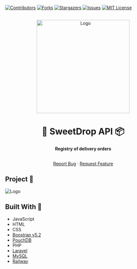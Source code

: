 [![Contributors][contributors-shield]][contributors-url]
[![Forks][forks-shield]][forks-url]
[![Stargazers][stars-shield]][stars-url]
[![Issues][issues-shield]][issues-url]
[![MIT License][license-shield]][license-url]

<div align="center">
  <br>
  <img alt="Logo" src="https://raw.githubusercontent.com/ThePandaDevs/sweetdrop-app/master/assets/images/logo/logo.png" width="300px">
  <h1> 🍬 <strong>  SweetDrop API</strong> 📦 </h1>
  <strong>Registry of delivery orders</strong>
</div>
<br>

 <p align="center">
    <a href="https://github.com/ThePandaDevs/sweetdrop/issues">Report Bug</a>
    ·
    <a href="https://github.com/ThePandaDevs/sweetdrop/issues">Request Feature</a>
</p>

## Project 📌

 <img alt="Logo" src="https://raw.githubusercontent.com/ThePandaDevs/sweetdrop-app/master/assets/images/Mockup.jpg">

## Built With 🚧

-   JavaScript
-   HTML
-   CSS
-   [Boostrap v5.2](https://getbootstrap.com/)
-   [PouchDB](https://pouchdb.com/)
-   PHP
-   [Laravel](https://laravel.com/)
-   [MySQL](https://www.mysql.com/)
-   [Railway](https://railway.app/)

[contributors-shield]: https://img.shields.io/github/contributors/ThePandaDevs/sweetdrop.svg?style=for-the-badge&logo=counterstrike&color=2557A7
[contributors-url]: https://github.com/ThePandaDevs/sweetdrop/graphs/contributors
[forks-shield]: https://img.shields.io/github/forks/ThePandaDevs/sweetdrop.svg?style=for-the-badge&logo=forestry&color=EAF3FB
[forks-url]: https://github.com/ThePandaDevs/sweetdrop/network/members
[stars-shield]: https://img.shields.io/github/stars/ThePandaDevs/sweetdrop.svg?style=for-the-badge&logo=riseup&color=F763B6
[stars-url]: https://github.com/ThePandaDevs/sweetdrop/stargazers
[issues-shield]: https://img.shields.io/github/issues/ThePandaDevs/sweetdrop.svg?style=for-the-badge&logo=stardock&color=2557A7
[issues-url]: https://github.com/ThePandaDevs/sweetdrop/issues
[license-shield]: https://img.shields.io/github/license/ThePandaDevs/sweetdrop.svg?style=for-the-badge&logo=wikidata&color=E6E2E2
[license-url]: https://github.com/ThePandaDevs/sweetdrop/blob/master/LICENSE.txt
[photo-mockup]: https://s3.aws-k8s.generated.photos/ai-generated-photos/upscaler-uploads/uploads/28/f8092fb1-2cc3-42c4-b725-776a7c60e876.png
